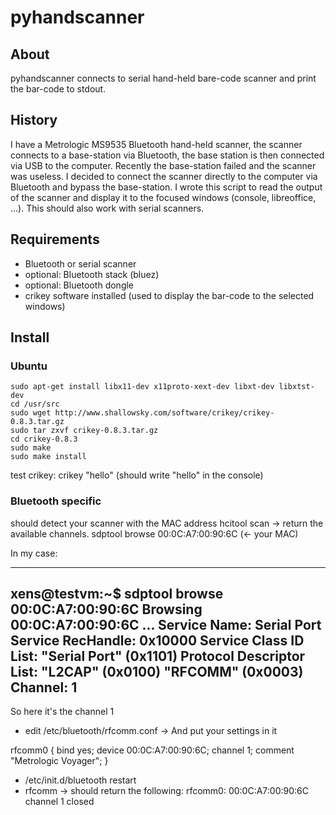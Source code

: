 # pyhandscanner 

## About
pyhandscanner connects to serial hand-held bare-code scanner and print the bar-code to stdout.

## History
I have a Metrologic MS9535 Bluetooth hand-held scanner, the scanner connects to a base-station 
via Bluetooth, the base station is then connected via USB to the computer. Recently the base-station
failed and the scanner was useless. I decided to connect the scanner directly to the computer via
Bluetooth and bypass the base-station. I wrote this script to read the output of the scanner and
display it to the focused windows (console, libreoffice, ...). This should also work with serial
scanners.

## Requirements 
- Bluetooth or serial scanner
- optional: Bluetooth stack (bluez)
- optional: Bluetooth dongle
- crikey software installed (used to display the bar-code to the selected windows)

## Install

### Ubuntu
    sudo apt-get install libx11-dev x11proto-xext-dev libxt-dev libxtst-dev
    cd /usr/src
    sudo wget http://www.shallowsky.com/software/crikey/crikey-0.8.3.tar.gz
    sudo tar zxvf crikey-0.8.3.tar.gz
    cd crikey-0.8.3
    sudo make
    sudo make install

test crikey: 
    crikey "hello" (should write "hello" in the console)

### Bluetooth specific
should detect your scanner with the MAC address
    hcitool scan -> 
 return the available channels.
    sdptool browse 00:0C:A7:00:90:6C (<- your MAC)

In my case:

---
xens@testvm:~$ sdptool browse 00:0C:A7:00:90:6C
Browsing 00:0C:A7:00:90:6C ...
Service Name: Serial Port
Service RecHandle: 0x10000
Service Class ID List:
  "Serial Port" (0x1101)
Protocol Descriptor List:
  "L2CAP" (0x0100)
  "RFCOMM" (0x0003)
    Channel: 1
---

So here it's the channel 1
- edit /etc/bluetooth/rfcomm.conf -> And put your settings in it

rfcomm0 {
	bind yes;
	device 00:0C:A7:00:90:6C;
	channel	1;
	comment "Metrologic Voyager";
}

- /etc/init.d/bluetooth restart
- rfcomm -> should return the following:
rfcomm0: 00:0C:A7:00:90:6C channel 1 closed




